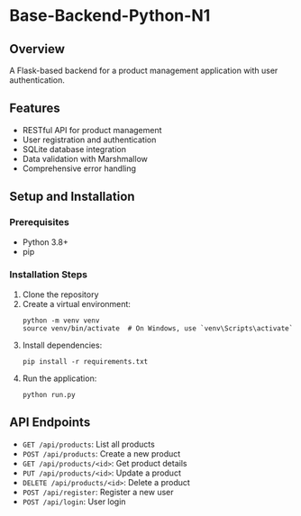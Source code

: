 # Base-Backend-Python-N1

## Overview

A Flask-based backend for a product management application with user authentication.

## Features

- RESTful API for product management
- User registration and authentication
- SQLite database integration
- Data validation with Marshmallow
- Comprehensive error handling

## Setup and Installation

### Prerequisites

- Python 3.8+
- pip

### Installation Steps

1. Clone the repository
2. Create a virtual environment:
   ```
   python -m venv venv
   source venv/bin/activate  # On Windows, use `venv\Scripts\activate`
   ```
3. Install dependencies:
   ```
   pip install -r requirements.txt
   ```
4. Run the application:
   ```
   python run.py
   ```

## API Endpoints

- `GET /api/products`: List all products
- `POST /api/products`: Create a new product
- `GET /api/products/<id>`: Get product details
- `PUT /api/products/<id>`: Update a product
- `DELETE /api/products/<id>`: Delete a product
- `POST /api/register`: Register a new user
- `POST /api/login`: User login
